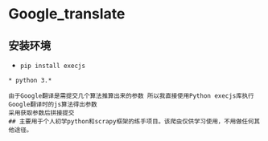 
# Google_translate
## 安装环境
* ```python 
  pip install execjs
```
* python 3.*

由于Google翻译是需提交几个算法推算出来的参数 所以我直接使用Python execjs库执行Google翻译时的js算法得出参数 
采用获取参数后拼接提交
## 主要用于个人初学python和scrapy框架的练手项目。该爬虫仅供学习使用，不用做任何其他途径。
